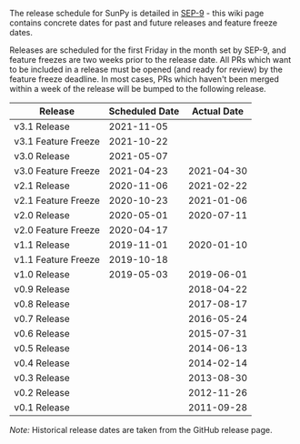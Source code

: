 The release schedule for SunPy is detailed in [SEP-9](https://zenodo.org/record/3261800) - this wiki page contains concrete dates for past and future releases and feature freeze dates.

Releases are scheduled for the first Friday in the month set by SEP-9, and feature freezes are two weeks prior to the release date. All PRs which want to be included in a release must be opened (and ready for review) by the feature freeze deadline. In most cases, PRs which haven't been merged within a week of the release will be bumped to the following release.


| Release             | Scheduled Date | Actual Date |
| ------------------- | -------------- | ----------- |
| v3.1 Release        |     2021-11-05 |             |
| v3.1 Feature Freeze |     2021-10-22 |             |
| v3.0 Release        |     2021-05-07 |             |
| v3.0 Feature Freeze |     2021-04-23 |  2021-04-30 |
| v2.1 Release        |     2020-11-06 |  2021-02-22 |
| v2.1 Feature Freeze |     2020-10-23 |  2021-01-06 |
| v2.0 Release        |     2020-05-01 |  2020-07-11 |
| v2.0 Feature Freeze |     2020-04-17 |             |
| v1.1 Release        |     2019-11-01 |  2020-01-10 |
| v1.1 Feature Freeze |     2019-10-18 |             |
| v1.0 Release        |     2019-05-03 |  2019-06-01 |
| v0.9 Release        |                |  2018-04-22 |
| v0.8 Release        |                |  2017-08-17 |
| v0.7 Release        |                |  2016-05-24 |
| v0.6 Release        |                |  2015-07-31 |
| v0.5 Release        |                |  2014-06-13 |
| v0.4 Release        |                |  2014-02-14 |
| v0.3 Release        |                |  2013-08-30 |
| v0.2 Release        |                |  2012-11-26 |
| v0.1 Release        |                |  2011-09-28 |

*Note:* Historical release dates are taken from the GitHub release page.
